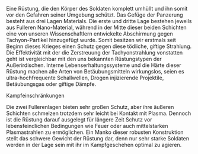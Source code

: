 Eine Rüstung, die den Körper des Soldaten komplett umhüllt und ihn somit
vor den Gefahren seiner Umgebung schützt. Das Gefüge der Panzerung
besteht aus drei Lagen Materials. Die erste und dritte Lage bestehen
jeweils aus Fulleren Nano-Material, während in der Mitte dieser beiden
Schichten eine von unseren Wissenschaftlern entwickelte Abschirmung
gegen Tachyon-Partikel hinzugefügt wurde. Somit besitzen wir erstmals
seit Beginn dieses Krieges einen Schutz gegen diese tödliche, giftige
Strahlung. Die Effektivität mit der die Zerstreuung der Tachyonstrahlung
vonstatten geht ist vergleichbar mit den uns bekannten Rüstungstypen der
Außerirdischen. Interne Lebenserhaltungssysteme und die Härte dieser
Rüstung machen alle Arten von Betäubungsmitteln wirkungslos, seien es
ultra-hochfrequente Schallwellen, Drogen injizierende Projektile,
Betäubungsgas oder giftige Dämpfe.

Kampfeinschränkungen

Die zwei Fullerenlagen bieten sehr großen Schutz, aber ihre äußeren
Schichten schmelzen trotzdem sehr leicht bei Kontakt mit Plasma. Dennoch
ist die Rüstung darauf ausgelegt für längere Zeit Schutz vor
lebensfeindlichen Bedingungen wie Feuer oder auch mittelstarken
Plasmastrahlen zu ermöglichen. Ein Manko dieser robusten Konstruktion
stellt das schwere Gewicht der Rüstung dar, denn nur sehr starke
Soldaten werden in der Lage sein mit ihr im Kampfgeschehen optimal zu
agieren.